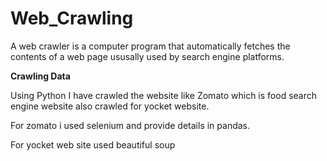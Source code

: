 # Web_Crawling

A web crawler  is a computer program that automatically fetches the contents of a web page ususally used by search engine platforms.

**Crawling Data**

Using Python I have crawled the website like Zomato which is food search engine website also crawled for yocket website.

For  zomato i used  selenium and provide details in pandas.

For yocket web site used beautiful soup
